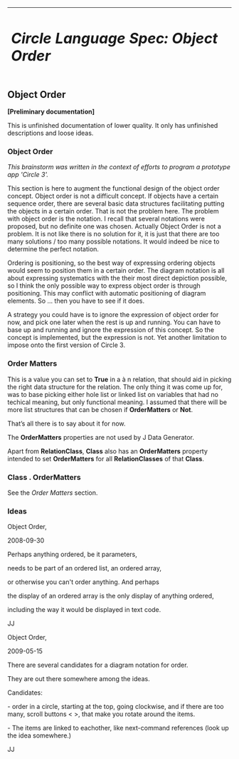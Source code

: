﻿|<h1>***Circle Language Spec: Object Order***</h1>|
| :- |
## **Object Order**
**[Preliminary documentation]**

This is unfinished documentation of lower quality. It only has unfinished descriptions and loose ideas.
### **Object Order**
*This brainstorm was written in the context of efforts to program a prototype app 'Circle 3'.*

This section is here to augment the functional design of the object order concept. Object order is not a difficult concept. If objects have a certain sequence order, there are several basic data structures facilitating putting the objects in a certain order. That is not the problem here. The problem with object order is the notation. I recall that several notations were proposed, but no definite one was chosen. Actually Object Order is not a problem. It is not like there is no solution for it, it is just that there are too many solutions / too many possible notations. It would indeed be nice to determine the perfect notation. 

Ordering is positioning, so the best way of expressing ordering objects would seem to position them in a certain order. The diagram notation is all about expressing systematics with the their most direct depiction possible, so I think the only possible way to express object order is through positioning. This may conflict with automatic positioning of diagram elements. So … then you have to see if it does.

A strategy you could have is to ignore the expression of object order for now, and pick one later when the rest is up and running. You can have to base up and running and ignore the expression of this concept. So the concept is implemented, but the expression is not. Yet another limitation to impose onto the first version of Circle 3.
### **Order Matters**
This is a value you can set to **True** in a à n relation, that should aid in picking the right data structure for the relation. The only thing it was come up for, was to base picking either hole list or linked list on variables that had no techical meaning, but only functional meaning. I assumed that there will be more list structures that can be chosen if **OrderMatters** or **Not**.

That’s all there is to say about it for now.

The **OrderMatters** properties are not used by J Data Generator.

Apart from **RelationClass**, **Class** also has an **OrderMatters** property intended to set **OrderMatters** for all **RelationClasses** of that **Class**.

### **Class . OrderMatters**
See the *Order Matters* section.
### **Ideas**
Object Order,

2008-09-30

Perhaps anything ordered, be it parameters,

needs to be part of an ordered list, an ordered array,

or otherwise you can't order anything. And perhaps

the display of an ordered array  is the only display of anything ordered,

including the way it would be displayed in text code.

JJ


Object Order,

2009-05-15

There are several candidates for a diagram notation for order.

They are out there somewhere among the ideas.

Candidates:

\- order in a circle, starting at the top, going clockwise, and if there are too many, scroll buttons < >, that make you rotate around the items.

\- The items are linked to eachother, like next-command references (look up the idea somewhere.)

JJ
